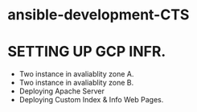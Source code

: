 # ansible-development-CTS

# SETTING UP GCP INFR.
- Two instance in avaliablity zone A.
- Two instance in avaliablity zone B.
- Deploying Apache Server
- Deploying Custom Index & Info Web Pages. 
